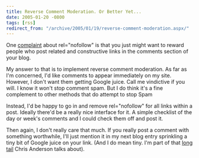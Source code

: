 ```yaml
---
title: Reverse Comment Moderation. Or Better Yet...
date: 2005-01-20 -0800
tags: [rss]
redirect_from: "/archive/2005/01/19/reverse-comment-moderation.aspx/"
---
```


One [complaint](https://haacked.com/archive/2005/01/20/1944.aspx#1964)
about rel="nofollow" is that you just might want to reward people who
post related and constructive links in the comments section of your
blog.

My answer to that is to implement reverse comment moderation. As far as
I'm concerned, I'd like comments to appear immediately on my site.
However, I don't want them getting Google juice. Call me vindictive if
you will. I know it won't stop comment spam. But I do think it's a fine
complement to other methods that do attempt to stop Spam

Instead, I'd be happy to go in and remove rel="nofollow" for all links
within a post. Ideally there'd be a really nice interface for it. A
simple checklist of the day or week's comments and I could check them
off and post it.

Then again, I don't really care that much. If you really post a comment
with something worthwhile, I'll just mention it in my next blog entry
sprinkling a tiny bit of Google juice on your link. (And I do mean tiny.
I'm part of that [long
tail](http://www.wired.com/wired/archive/12.10/tail.html) Chris Anderson
talks about).

